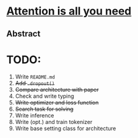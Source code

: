 # [Attention is all you need](https://arxiv.org/pdf/1706.03762.pdf)
## Abstract

# TODO:
1. Write `README.md`
2. ~~Add `.dropout()`~~
3. ~~Compare architecture with paper~~
4. Check and write typing
5. ~~Write optimizer and loss function~~
6. ~~Search task for solving~~
7. Write inference
8. Write (opt.) and train tokenizer
9. Write base setting class for architecture